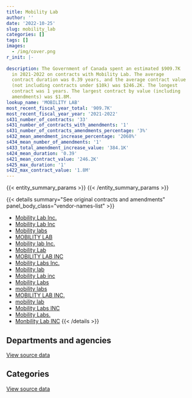 ```yaml
---
title: Mobility Lab
author: ''
date: '2022-10-25'
slug: mobility_lab
categories: []
tags: []
images:
  - /img/cover.png
r_init: |-
  
description: The Government of Canada spent an estimated $909.7K
  in 2021-2022 on contracts with Mobility Lab. The average
  contract duration was 0.39 years, and the average contract value
  (not including contracts under $10k) was $246.2K. The longest
  contract was 1 years. The largest contract by value (including
  amendments) was $1.8M.
lookup_name: 'MOBILITY LAB'
most_recent_fiscal_year_total: '909.7K'
most_recent_fiscal_year_year: '2021-2022'
s431_number_of_contracts: '33'
s431_number_of_contracts_with_amendments: '1'
s431_number_of_contracts_amendments_percentage: '3%'
s432_mean_amendment_increase_percentage: '2068%'
s434_mean_number_of_amendments: '1'
s433_total_amendment_increase_value: '384.1K'
s424_mean_duration: '0.39'
s421_mean_contract_value: '246.2K'
s425_max_duration: '1'
s422_max_contract_value: '1.8M'
---
```


<script src="/rmarkdown-libs/htmlwidgets/htmlwidgets.js"></script>
<link href="/rmarkdown-libs/datatables-css/datatables-crosstalk.css" rel="stylesheet" />
<script src="/rmarkdown-libs/datatables-binding/datatables.js"></script>
<script src="/rmarkdown-libs/jquery/jquery-3.6.0.min.js"></script>
<link href="/rmarkdown-libs/dt-core-bootstrap/css/dataTables.bootstrap.min.css" rel="stylesheet" />
<link href="/rmarkdown-libs/dt-core-bootstrap/css/dataTables.bootstrap.extra.css" rel="stylesheet" />
<script src="/rmarkdown-libs/dt-core-bootstrap/js/jquery.dataTables.min.js"></script>
<script src="/rmarkdown-libs/dt-core-bootstrap/js/dataTables.bootstrap.min.js"></script>
<link href="/rmarkdown-libs/crosstalk/css/crosstalk.min.css" rel="stylesheet" />
<script src="/rmarkdown-libs/crosstalk/js/crosstalk.min.js"></script>
<script src="/rmarkdown-libs/htmlwidgets/htmlwidgets.js"></script>
<link href="/rmarkdown-libs/datatables-css/datatables-crosstalk.css" rel="stylesheet" />
<script src="/rmarkdown-libs/datatables-binding/datatables.js"></script>
<script src="/rmarkdown-libs/jquery/jquery-3.6.0.min.js"></script>
<link href="/rmarkdown-libs/dt-core-bootstrap/css/dataTables.bootstrap.min.css" rel="stylesheet" />
<link href="/rmarkdown-libs/dt-core-bootstrap/css/dataTables.bootstrap.extra.css" rel="stylesheet" />
<script src="/rmarkdown-libs/dt-core-bootstrap/js/jquery.dataTables.min.js"></script>
<script src="/rmarkdown-libs/dt-core-bootstrap/js/dataTables.bootstrap.min.js"></script>
<link href="/rmarkdown-libs/crosstalk/css/crosstalk.min.css" rel="stylesheet" />
<script src="/rmarkdown-libs/crosstalk/js/crosstalk.min.js"></script>

{{< entity_summary_params >}}
{{< /entity_summary_params >}}

{{< details summary="See original contracts and amendments" panel_body_class="vendor-names-list" >}}
- [Mobility Lab Inc.](https://search.open.canada.ca/en/ct/?sort=contract_value_f%20desc&page=1&search_text=%22Mobility%20Lab%20Inc.%22)
- [Mobility Lab Inc](https://search.open.canada.ca/en/ct/?sort=contract_value_f%20desc&page=1&search_text=%22Mobility%20Lab%20Inc%22)
- [Mobility labs](https://search.open.canada.ca/en/ct/?sort=contract_value_f%20desc&page=1&search_text=%22Mobility%20labs%22)
- [MOBILITY LAB](https://search.open.canada.ca/en/ct/?sort=contract_value_f%20desc&page=1&search_text=%22MOBILITY%20LAB%22)
- [Mobility lab Inc.](https://search.open.canada.ca/en/ct/?sort=contract_value_f%20desc&page=1&search_text=%22Mobility%20lab%20Inc.%22)
- [Mobility Lab](https://search.open.canada.ca/en/ct/?sort=contract_value_f%20desc&page=1&search_text=%22Mobility%20Lab%22)
- [MOBILITY LAB INC](https://search.open.canada.ca/en/ct/?sort=contract_value_f%20desc&page=1&search_text=%22MOBILITY%20LAB%20INC%22)
- [Mobility Labs Inc.](https://search.open.canada.ca/en/ct/?sort=contract_value_f%20desc&page=1&search_text=%22Mobility%20Labs%20Inc.%22)
- [Mobility lab](https://search.open.canada.ca/en/ct/?sort=contract_value_f%20desc&page=1&search_text=%22Mobility%20lab%22)
- [Mobility Lab inc](https://search.open.canada.ca/en/ct/?sort=contract_value_f%20desc&page=1&search_text=%22Mobility%20Lab%20inc%22)
- [Mobility Labs](https://search.open.canada.ca/en/ct/?sort=contract_value_f%20desc&page=1&search_text=%22Mobility%20Labs%22)
- [mobility labs](https://search.open.canada.ca/en/ct/?sort=contract_value_f%20desc&page=1&search_text=%22mobility%20labs%22)
- [MOBILITY LAB INC.](https://search.open.canada.ca/en/ct/?sort=contract_value_f%20desc&page=1&search_text=%22MOBILITY%20LAB%20INC.%22)
- [mobility lab](https://search.open.canada.ca/en/ct/?sort=contract_value_f%20desc&page=1&search_text=%22mobility%20lab%22)
- [Mobility Labs INC](https://search.open.canada.ca/en/ct/?sort=contract_value_f%20desc&page=1&search_text=%22Mobility%20Labs%20INC%22)
- [Mobility Labs.](https://search.open.canada.ca/en/ct/?sort=contract_value_f%20desc&page=1&search_text=%22Mobility%20Labs.%22)
- [Monbility Lab INC](https://search.open.canada.ca/en/ct/?sort=contract_value_f%20desc&page=1&search_text=%22Monbility%20Lab%20INC%22)
{{< /details >}}

## Departments and agencies

<div id="htmlwidget-1" style="width:100%;height:auto;" class="datatables html-widget"></div>
<script type="application/json" data-for="htmlwidget-1">{"x":{"style":"bootstrap","filter":"none","vertical":false,"data":[["<a href=\"/departments/dnd-mdn/\">National Defence<\/a>"],[2461082.71],[96376.73],[98630.65],[909650.95]],"container":"<table class=\"table table-striped table-hover row-border order-column display\">\n  <thead>\n    <tr>\n      <th>Department<\/th>\n      <th>2018-2019<\/th>\n      <th>2019-2020<\/th>\n      <th>2020-2021<\/th>\n      <th>2021-2022<\/th>\n    <\/tr>\n  <\/thead>\n<\/table>","options":{"order":[[4,"desc"]],"pageLength":10,"autoWidth":true,"columnDefs":[{"targets":1,"render":"function(data, type, row, meta) {\n    return type !== 'display' ? data : DTWidget.formatCurrency(data, \"$\", 2, 3, \",\", \".\", true, null);\n  }"},{"targets":2,"render":"function(data, type, row, meta) {\n    return type !== 'display' ? data : DTWidget.formatCurrency(data, \"$\", 2, 3, \",\", \".\", true, null);\n  }"},{"targets":3,"render":"function(data, type, row, meta) {\n    return type !== 'display' ? data : DTWidget.formatCurrency(data, \"$\", 2, 3, \",\", \".\", true, null);\n  }"},{"targets":4,"render":"function(data, type, row, meta) {\n    return type !== 'display' ? data : DTWidget.formatCurrency(data, \"$\", 2, 3, \",\", \".\", true, null);\n  }"},{"width":"16%","targets":[1,2,3,4]},{"className":"dt-right","targets":[1,2,3,4]}],"orderClasses":false}},"evals":["options.columnDefs.0.render","options.columnDefs.1.render","options.columnDefs.2.render","options.columnDefs.3.render"],"jsHooks":[]}</script>
<p class="text-right">
<a href="https://github.com/GoC-Spending/contracts-data/tree/main/data/out/vendors/mobility_lab/summary_by_fiscal_year_by_department.csv" class="source-data-link btn btn-link">View source data</a>
</p>

## Categories

<div id="htmlwidget-2" style="width:100%;height:auto;" class="datatables html-widget"></div>
<script type="application/json" data-for="htmlwidget-2">{"x":{"style":"bootstrap","filter":"none","vertical":false,"data":[["<a href=\"/categories/facilities_and_construction/\">Facilities and construction<\/a>","<a href=\"/categories/defence/\">Defence<\/a>","<a href=\"/categories/industrial_products_and_services/\">Industrial products and services<\/a>","<a href=\"/categories/human_capital/\">Human capital<\/a>"],[null,1720952.63,740130.08,null],[11933.44,30341.34,46845.05,7256.9],[null,69323.96,null,29306.69],[null,858976.84,50674.11,null]],"container":"<table class=\"table table-striped table-hover row-border order-column display\">\n  <thead>\n    <tr>\n      <th>Category<\/th>\n      <th>2018-2019<\/th>\n      <th>2019-2020<\/th>\n      <th>2020-2021<\/th>\n      <th>2021-2022<\/th>\n    <\/tr>\n  <\/thead>\n<\/table>","options":{"order":[[4,"desc"]],"dom":"t","pageLength":30,"autoWidth":true,"columnDefs":[{"targets":1,"render":"function(data, type, row, meta) {\n    return type !== 'display' ? data : DTWidget.formatCurrency(data, \"$\", 2, 3, \",\", \".\", true, null);\n  }"},{"targets":2,"render":"function(data, type, row, meta) {\n    return type !== 'display' ? data : DTWidget.formatCurrency(data, \"$\", 2, 3, \",\", \".\", true, null);\n  }"},{"targets":3,"render":"function(data, type, row, meta) {\n    return type !== 'display' ? data : DTWidget.formatCurrency(data, \"$\", 2, 3, \",\", \".\", true, null);\n  }"},{"targets":4,"render":"function(data, type, row, meta) {\n    return type !== 'display' ? data : DTWidget.formatCurrency(data, \"$\", 2, 3, \",\", \".\", true, null);\n  }"},{"width":"16%","targets":[1,2,3,4]},{"className":"dt-right","targets":[1,2,3,4]}],"orderClasses":false,"lengthMenu":[10,25,30,50,100]}},"evals":["options.columnDefs.0.render","options.columnDefs.1.render","options.columnDefs.2.render","options.columnDefs.3.render"],"jsHooks":[]}</script>
<p class="text-right">
<a href="https://github.com/GoC-Spending/contracts-data/tree/main/data/out/vendors/mobility_lab/summary_by_fiscal_year_by_category.csv" class="source-data-link btn btn-link">View source data</a>
</p>
